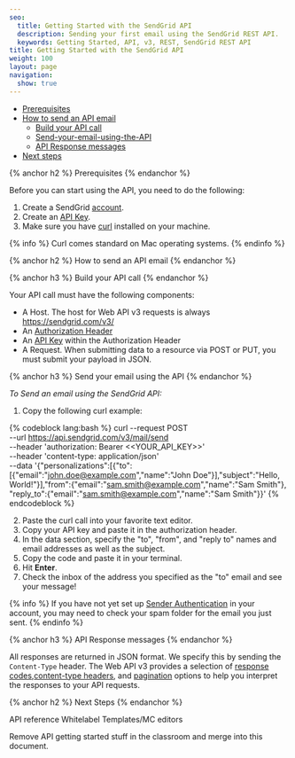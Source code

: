 ```yaml
---
seo:
  title: Getting Started with the SendGrid API
  description: Sending your first email using the SendGrid REST API.
  keywords: Getting Started, API, v3, REST, SendGrid REST API
title: Getting Started with the SendGrid API
weight: 100
layout: page
navigation:
  show: true
---
```


* [Prerequisites](#-Prerequisites)
* [How to send an API email](#-How-to-send-an-API-email)
  * [Build your API call](#-Build-your-API-call)
  * [Send-your-email-using-the-API](#-Send-your-email-using-the-API)
  * [API Response messages](#-API-Response-messages)
* [Next steps](#-Next-steps)

{% anchor h2 %}
Prerequisites
{% endanchor %}

Before you can start using the API, you need to do the following:

1. Create a SendGrid [account](https://sendgrid.com/pricing/). 
1. Create an [API Key]({{root_url}}/User_Guide/Settings/api_keys.html). 
1. Make sure you have [curl](https://curl.haxx.se/) installed on your machine. 

{% info %}
Curl comes standard on Mac operating systems.
{% endinfo %}

{% anchor h2 %}
How to send an API email
{% endanchor %}

{% anchor h3 %}
Build your API call
{% endanchor %}

Your API call must have the following components:

* A Host. The host for Web API v3 requests is always https://sendgrid.com/v3/
* An [Authorization Header](https://sendgrid.api-docs.io/v3.0/how-to-use-the-sendgrid-v3-api/api-authentication#authorization-header)
* An [API Key]({{root_url}}/User_Guide/Settings/api_keys.html) within the Authorization Header
* A Request. When submitting data to a resource via POST or PUT, you must submit your payload in JSON.
 
{% anchor h3 %}
Send your email using the API
{% endanchor %}

_To Send an email using the SendGrid API:_

1. Copy the following curl example:

{% codeblock lang:bash %} 
curl --request POST \
  --url https://api.sendgrid.com/v3/mail/send \
  --header 'authorization: Bearer <<YOUR_API_KEY>>' \
  --header 'content-type: application/json' \
  --data '{"personalizations":[{"to":[{"email":"john.doe@example.com","name":"John Doe"}],"subject":"Hello, World!"}],"from":{"email":"sam.smith@example.com","name":"Sam Smith"},
  "reply_to":{"email":"sam.smith@example.com","name":"Sam Smith"}}' 
 {% endcodeblock %}

2. Paste the curl call into your favorite text editor. 
3. Copy your API key and paste it in the authorization header. 
4. In the data section, specify the "to", "from", and "reply to" names and email addresses as well as the subject.
5. Copy the code and paste it in your terminal. 
6. Hit **Enter**.
7. Check the inbox of the address you specified as the "to" email and see your message!

{% info %}
If you have not yet set up [Sender Authentication]({{root_url}}/User_Guide/Settings/Sender_authentication/How_to_set_up_domain_authentication.html) in your account, you may need to check your spam folder for the email you just sent. 
{% endinfo %}

{% anchor h3 %}
API Response messages
{% endanchor %}

All responses are returned in JSON format. We specify this by sending the ``Content-Type`` header. The Web API v3 provides a selection of [response codes](https://sendgrid.api-docs.io/v3.0/how-to-use-the-sendgrid-v3-api/api-responses#status-codes),[content-type headers](https://sendgrid.api-docs.io/v3.0/how-to-use-the-sendgrid-v3-api/api-responses#content-type-header), and [pagination](https://sendgrid.api-docs.io/v3.0/how-to-use-the-sendgrid-v3-api/api-responses#pagination) options to help you interpret the responses to your API requests.

{% anchor h2 %}
Next Steps
{% endanchor %}

API reference
Whitelabel
Templates/MC editors

Remove API getting started stuff in the classroom and merge into this document. 